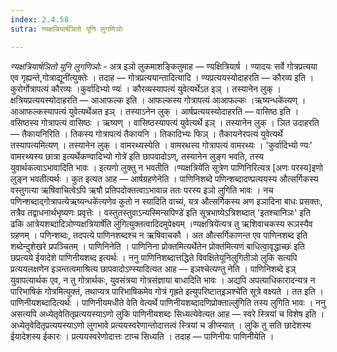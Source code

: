 ```yaml
---
index: 2.4.58
sutra: ण्यक्षत्रियार्षञितो यूनि लुगणिञोः

---
```

_ण्यक्षत्रियार्षञितो यूनि लुगणिञोः_ - अत्र इञो लुकमाशङ्कितुमाह — ण्यक्षित्रियार्ष । ण्यादयः सर्वे गोत्रप्रत्यया एव गृह्यन्ते,गोत्राद्यूनी॑त्युक्तेः । तदाह — गोत्रप्रत्ययान्तादित्यादि । ण्यप्रत्ययस्योदाहरति — कौरव्य इति । कुरोर्गोत्रापत्यं कौरव्यः ।कुर्वादिभ्यो ण्यः॑ । कौरव्यस्यापत्यं युवेत्यर्थेऽत इञ् । तस्यानेन लुक् । क्षत्रियप्रत्ययस्योदाहरति — आआफल्क इति । आफल्कस्य गोत्रापत्यं आआफल्कः ।ऋष्यन्धके॑त्यण् । आआफल्कस्यापत्यं युवेत्यर्थेअत इञ् । तस्याऽनेन लुक् । आर्षप्रत्ययस्योदाहरति — वासिष्ठ इति । वसिष्ठस्य गोत्रापत्यं वासिष्ठः । ऋष्यण् । वासिष्ठस्यापत्यं युवेत्यर्थे इञ् । तस्यानेन लुक् । ञित उदाहरति — तैकायनिरिति । तिकस्य गोत्रापत्यं तैकायनि । तिकादिभ्यः फिञ् । तैकायनेरपत्यं युवेत्यर्थे तस्यापत्यमित्यण् । तस्यानेन लुक् । वामरथ्यस्येति । वामरथस्य गोत्रापत्यं वामरथ्यः । 'कुर्वादिभ्यो ण्यः' वामरथ्यस्य छात्रा इत्यर्थेकण्वादिभ्यो गोत्रे॑ इति छापवादोऽण्, तस्यानेन लुङ्ग भवति, तस्य युवार्थकत्वाऽभावादिति भावः । इत्यणो लुक्तु न भवतीति ।ण्यक्षत्रिये॑ति सूत्रेण पाणिनिरित्यत्र [अणः परस्य]इणो लुङ्न भवतीत्यर्थः । कुत इत्यत आह — आर्षग्रहणेनेति । पाणिनिशब्दे पणिन्शब्दादण्प्रत्ययस्य औत्सर्गिकस्य वस्तुगत्या ऋषिवाचित्वेऽपि ऋषौ प्रतिपदोक्तत्वाऽभावान्न ततः परस्य इञो लुगिति भावः । नच पणिन्शब्दाद्गोत्रापत्येऋष्यन्धके॑त्यणेव कुतो न स्यादिति वाच्यं, यत्र औत्सर्गिकस्य अण इञादिना बाधः प्रसक्तः, तत्रैव तद्वाधनार्थभृष्यणः प्रवृत्तेः । वस्तुतस्तुवाऽन्यस्मिन्सपिण्डे॑ इति सूत्रभाष्येऽत्रिशब्दात् 'इतश्चानिञः' इति ढकि आत्रेयशब्दादिञोण्यक्षत्रियार्षे॑ति लु॑गित्युक्तत्वादिदमुपेक्ष्यम् ।ण्यक्षत्रिये॑त्यत्र तु ऋशिवाचकस्य रूञस्यैव ग्रहणम् । पणिन्शब्दः, तदपत्ये पाणिनशब्दश्च न ऋषिवाचकौ । अत औत्सर्गिकाणन्त एव पाणिनशब्द इति शब्देन्दुशेखरे प्रपञ्चितम् । पाणिनिनेति । पाणिनिना प्रोक्तमित्यर्थेतेन प्रोक्त॑मित्यणं बाधित्वा॒वृद्धाच्छः॑ इति छप्रत्यये ईयादेशे पाणिनीयशब्द इत्यर्थः । ननु पाणिनिशब्दात्तद्धिते विवक्षितेयूनिलुगितीञो लुकि सत्यपि प्रत्ययलक्षणेन इञन्तत्वमाश्रित्य छापवादोऽण्स्यादित्यत आह — इञश्चेत्यण्तु नेति । पाणिनिशब्दे इञ् युवापत्यार्थक एव, न तु गोत्रार्थकः, युवसंत्रया गोत्रसंज्ञाया बाधादिति भावः । अद्यपि अपत्याधिकारादन्यत्र न पारिभाषिकं गोत्रमित्युक्तं, तथाप्यत्र पारिभाषिकमेव गोत्रं गृह्रते इत्युपरिष्टात्इञश्चे॑ति सूत्रे वक्ष्यते । तत इति । पाणिनीयशब्दादित्यर्थः । पाणिनीयमधीते वेति वेत्यर्थे पाणिनीयशब्दादणिप्रोक्ताल्लु॑गिति तस्य लुगिति भावः । ननु असत्यपि अध्येतृवेतितृप्रत्ययस्याऽणो लुकि पाणिनीयशब्दः सिध्यत्येवेत्यत आह — स्वरे स्त्रियां च विशेष इति । अध्येतृवेदितृप्रत्ययस्याऽणो लुगभावे प्रत्ययस्वरेणान्तोदात्तत्वं स्त्रियां च ङीप्स्यात् । लुकि तु सति छादेशस्य ईयादेशस्य ईकारः । प्रत्ययस्वरेणोदात्तः टाप्च सिध्यति । तदाह — पाणिनीयः पाणिनीयेति । 